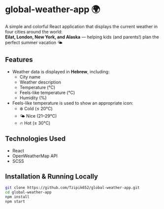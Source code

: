 # global-weather-app 🌍

A simple and colorful React application that displays the current weather in four cities around the world:  
**Eilat, London, New York, and Alaska** — helping kids (and parents!) plan the perfect summer vacation 🌤️

## Features
- Weather data is displayed in **Hebrew**, including:
  - City name
  - Weather description
  - Temperature (°C)
  - Feels-like temperature (°C)
  - Humidity (%)
- Feels-like temperature is used to show an appropriate icon:
  - ❄️ Cold (≤ 20°C)
  - 🌤️ Nice (21–29°C)
  - 🔥 Hot (≥ 30°C)

## Technologies Used
- React
- OpenWeatherMap API
- SCSS

## Installation & Running Locally

```bash
git clone https://github.com/Tzipik652/global-weather-app.git
cd global-weather-app
npm install
npm start
